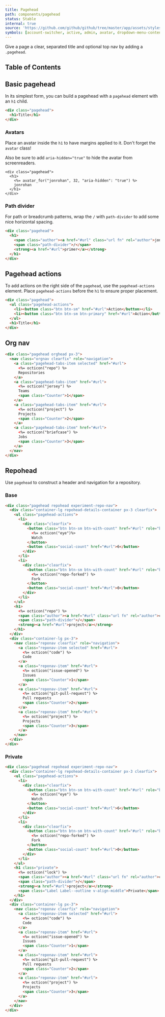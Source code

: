 ```yaml
---
title: Pagehead
path: components/pagehead
status: Stable
internal: true
source: 'https://github.com/github/github/tree/master/app/assets/stylesheets/components/pagehead.scss'
symbols: [account-switcher, active, admin, avatar, dropdown-menu-content, experiment-repo-nav, fork, fork-flag, mirror, mirror-flag, octicon, octicon-lock, octicon-mirror, octicon-mute, pagehead, pagehead-actions, pagehead-heading, pagehead-tabs-item, path-divider, png, private, repohead, repohead-details-container, reponav, reponav-dropdown, reponav-item, select-menu, select-menu-modal-holder, selected, underline-nav]
---
```


Give a page a clear, separated title and optional top nav by adding a `.pagehead`.

## Table of Contents

## Basic pagehead

In its simplest form, you can build a pagehead with a `pagehead` element with an `h1` child.

```html
<div class="pagehead">
  <h1>Title</h1>
</div>
```

### Avatars

Place an avatar inside the `h1` to have margins applied to it. Don't forget the `avatar` class!

Also be sure to add `aria-hidden="true"` to hide the avatar from screenreaders.

```erb
<div class="pagehead">
  <h1>
    <%= avatar_for("jonrohan", 32, "aria-hidden": "true") %>
    jonrohan
  </h1>
</div>
```

### Path divider

For path or breadcrumb patterns, wrap the `/` with `path-divider` to add some nice horizontal spacing.

```html
<div class="pagehead">
  <h1>
    <span class="author"><a href="#url" class="url fn" rel="author">jonrohan</a></span>
    <span class="path-divider">/</span>
    <strong><a href="#url">primer</a></strong>
  </h1>
</div>
```

## Pagehead actions

To add actions on the right side of the `pagehead`, use the `pagehead-actions` element. Place `pagehead-actions` before the `h1` to ensure proper placement.

```html
<div class="pagehead">
  <ul class="pagehead-actions">
    <li><button class="btn btn-sm" href="#url">Action</button></li>
    <li><button class="btn btn-sm btn-primary" href="#url">Action</button></li>
  </ul>
  <h1>Title</h1>
</div>
```

## Org nav

```html
<div class="pagehead orghead px-3">
  <nav class="orgnav clearfix" role="navigation">
    <a class="pagehead-tabs-item selected" href="#url">
      <%= octicon("repo") %>
      Repositories
    </a>
    <a class="pagehead-tabs-item" href="#url">
      <%= octicon("jersey") %>
      Teams
      <span class="Counter">1</span>
    </a>
    <a class="pagehead-tabs-item" href="#url">
      <%= octicon("project") %>
      Projects
      <span class="Counter">2</span>
    </a>
    <a class="pagehead-tabs-item" href="#url">
      <%= octicon("briefcase") %>
      Jobs
      <span class="Counter">3</span>
    </a>
  </nav>
</div>
```

## Repohead

Use `pagehead` to construct a header and navigation for a repository.

### Base

```html
<div class="pagehead repohead experiment-repo-nav">
  <div class="container-lg repohead-details-container px-3 clearfix">
    <ul class="pagehead-actions">
      <li>
        <div class="clearfix">
          <button class="btn btn-sm btn-with-count" href="#url" role="button">
            <%= octicon("eye")%>
            Watch
          </button>
          <button class="social-count" href="#url">6</button>
        </div>
      </li>
      <li>
        <div class="clearfix">
          <button class="btn btn-sm btn-with-count" href="#url" role="button">
            <%= octicon("repo-forked") %>
            Fork
          </button>
          <button class="social-count" href="#url">0</button>
        </div>
      </li>
    </ul>
    <h1>
      <%= octicon("repo") %>
      <span class="author"><a href="#url" class="url fn" rel="author">cmwinters</a></span>
      <span class="path-divider">/</span>
      <strong><a href="#url">project</a></strong>
    </h1>
  </div>
  <div class="container-lg px-3">
    <nav class="reponav clearfix" role="navigation">
      <a class="reponav-item selected" href="#url">
        <%= octicon("code") %>
        Code
      </a>
      <a class="reponav-item" href="#url">
        <%= octicon("issue-opened") %>
        Issues
        <span class="Counter">1</span>
      </a>
      <a class="reponav-item" href="#url">
        <%= octicon("git-pull-request") %>
        Pull requests
        <span class="Counter">2</span>
      </a>
      <a class="reponav-item" href="#url">
        <%= octicon("project") %>
        Projects
        <span class="Counter">3</span>
      </a>
    </nav>
  </div>
</div>
```

### Private

```html
<div class="pagehead repohead experiment-repo-nav">
  <div class="container-lg repohead-details-container px-3 clearfix">
    <ul class="pagehead-actions">
      <li>
        <div class="clearfix">
          <button class="btn btn-sm btn-with-count" href="#url" role="button">
            <%= octicon("eye") %>
            Watch
          </button>
          <button class="social-count" href="#url">6</button>
        </div>
      </li>
      <li>
        <div class="clearfix">
          <button class="btn btn-sm btn-with-count" href="#url" role="button">
            <%= octicon("repo-forked") %>
            Fork
          </button>
          <button class="social-count" href="#url">0</button>
        </div>
      </li>
    </ul>
    <h1 class="private">
      <%= octicon("lock") %>
      <span class="author"><a href="#url" class="url fn" rel="author">cmwinters</a></span>
      <span class="path-divider">/</span>
      <strong><a href="#url">project</a></strong>
      <span class="Label Label--outline v-align-middle">Private</span>
    </h1>
  </div>
  <div class="container-lg px-3">
    <nav class="reponav clearfix" role="navigation">
      <a class="reponav-item selected" href="#url">
        <%= octicon("code") %>
        Code
      </a>
      <a class="reponav-item" href="#url">
        <%= octicon("issue-opened") %>
        Issues
        <span class="Counter">1</span>
      </a>
      <a class="reponav-item" href="#url">
        <%= octicon("git-pull-request") %>
        Pull requests
        <span class="Counter">2</span>
      </a>
      <a class="reponav-item" href="#url">
        <%= octicon("project") %>
        Projects
        <span class="Counter">3</span>
      </a>
    </nav>
  </div>
</div>
```
